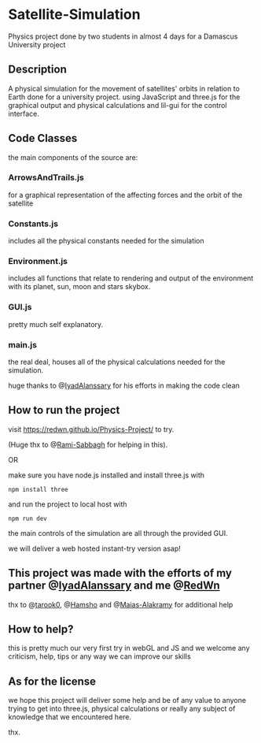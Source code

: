 # Satellite-Simulation
Physics project done by two students in almost 4 days for a Damascus University project


## Description 
A physical simulation for the movement of satellites' orbits in relation to Earth done for a university project.
using JavaScript and three.js for the graphical output and physical calculations and lil-gui for the control interface.


## Code Classes
the main components of the source are:

### ArrowsAndTrails.js
for a graphical representation of the affecting forces and the orbit of the satellite

### Constants.js
includes all the physical constants needed for the simulation

### Environment.js
includes all functions that relate to rendering and output of the environment with its planet, sun, moon and stars skybox.

###  GUI.js
pretty much self explanatory.

### main.js
the real deal, houses all of the physical calculations needed for the simulation.

huge thanks to @[IyadAlanssary](https://github.com/IyadAlanssary) for his efforts in making the code clean

## How to run the project
visit https://redwn.github.io/Physics-Project/ to try.
 
(Huge thx to @[Rami-Sabbagh](https://github.com/Rami-Sabbagh) for helping in this).

OR

make sure you have node.js installed and install three.js with
```
npm install three
```
and run the project to local host with
```
npm run dev
```

the main controls of the simulation are all through the provided GUI.

we will deliver a web hosted instant-try version asap!

## This project was made with the efforts of my partner @[IyadAlanssary](https://github.com/IyadAlanssary) and me @[RedWn](https://github.com/RedWn)
thx to @[tarook0](https://github.com/tarook0), @[Hamsho](https://github.com/Hamsho) and @[Maias-Alakramy](https://github.com/Maias-Alakramy) for additional help

## How to help?
this is pretty much our very first try in webGL and JS and we welcome any criticism, help, tips or any way we can improve our skills

## As for the license 
we hope this project will deliver some help and be of any value to anyone trying to get into three.js, physical calculations or really any subject of knowledge that we encountered here.

thx.

